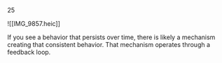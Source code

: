 25


![[IMG_9857.heic]]


If you see a behavior that persists over time, there is likely a mechanism creating that consistent behavior. That mechanism operates through a feedback loop.